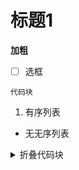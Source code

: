 # 标题1


**加粗**


- [ ] 选框


```
代码块
```


1. 有序列表
* 无无序列表


<details>
<summary>折叠代码块</summary>
<pre>
可以折叠
但是无法高亮
</pre>
</details>
